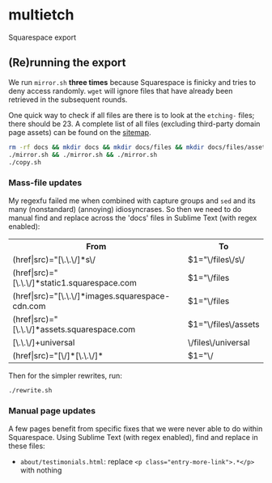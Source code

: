 # multietch

Squarespace export

## (Re)running the export

We run `mirror.sh` **three times** because Squarespace is finicky and tries to deny access randomly. `wget` will ignore files that have already been retrieved in the subsequent rounds.

One quick way to check if all files are there is to look at the `etching-` files; there should be 23. A complete list of all files (excluding third-party domain page assets) can be found on the [sitemap](https://www.multietch.com/sitemap.xml).

```sh
rm -rf docs && mkdir docs && mkdir docs/files && mkdir docs/files/assets
./mirror.sh && ./mirror.sh && ./mirror.sh
./copy.sh
```

### Mass-file updates

My regexfu failed me when combined with capture groups and `sed` and its many (nonstandard) (annoying) idiosyncrases. So then we need to do manual find and replace across the 'docs' files in Sublime Text (with regex enabled):

<table>
  <tr>
    <th>From</th>
    <th>To</th>
  </tr>
  <tr>
    <td>(href|src)="[\.\.\/]*s\/</td>
    <td>$1="\/files\/s\/</td>
  </tr>
  <tr>
    <td>(href|src)="[\.\.\/]*static1.squarespace.com</td>
    <td>$1="\/files</td>
  </tr>
  <tr>
    <td>(href|src)="[\.\.\/]*images.squarespace-cdn.com</td>
    <td>$1="\/files</td>
  </tr>
  <tr>
    <td>(href|src)="[\.\.\/]*assets.squarespace.com</td>
    <td>$1="\/files\/assets</td>
  </tr>
  <tr>
    <td>[\.\.\/]+universal</td>
    <td>\/files\/universal</td>
  </tr>
  <tr>
    <td>(href|src)="[\/]*[\.\.\/]*</td>
    <td>$1="\/</td>
  </tr>
</table>

Then for the simpler rewrites, run:

```sh
./rewrite.sh
```

### Manual page updates

A few pages benefit from specific fixes that we were never able to do within Squarespace. Using Sublime Text (with regex enabled), find and replace in these files:

* `about/testimonials.html`: replace `<p class="entry-more-link">.*</p>` with nothing
